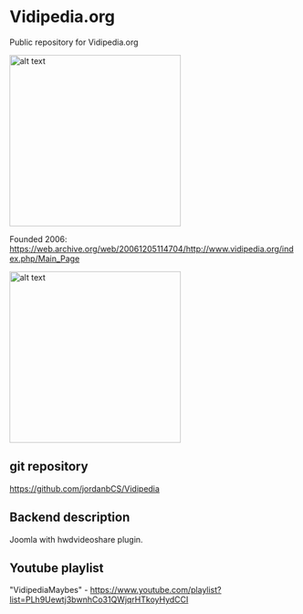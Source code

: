# Vidipedia.org  

Public repository for Vidipedia.org  

<img src="https://vidipedia.org/site_images/Vidipedia_main.png" alt="alt text" width="300">  


Founded 2006: https://web.archive.org/web/20061205114704/http://www.vidipedia.org/index.php/Main_Page  

<img src="https://vidipedia.org/site_images/Vidipedia2006_Archive_org.png" alt="alt text" width="300">  

## git repository  

https://github.com/jordanbCS/Vidipedia  


## Backend description  

Joomla with hwdvideoshare plugin.  

## Youtube playlist  

"VidipediaMaybes" - https://www.youtube.com/playlist?list=PLh9Uewtj3bwnhCo31QWjqrHTkoyHydCCI  


